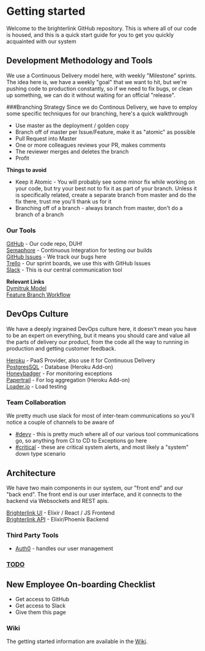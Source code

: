 # Getting started

Welcome to the brighterlink GitHub repository.  This is where all of our code is housed, and this is a quick start guide for you to get you quickly acquainted with our system

## Development Methodology and Tools

We use a Continuous Delivery model here, with weekly "Milestone" sprints.  The idea here is, we have a weekly "goal" that we want to hit, but we're pushing code to production constantly, so if we need to fix bugs, or clean up something, we can do it without waiting for an official "release".

###Branching Strategy
Since we do Continous Delivery, we have to employ some specific techniques for our branching, here's a quick walkthrough

* Use master as the deployment / golden copy
* Branch off of master per Issue/Feature, make it as "atomic" as possible
* Pull Request into Master
* One or more colleagues reviews your PR, makes comments
* The reviewer merges and deletes the branch
* Profit

__Things to avoid__  

* Keep it Atomic - You will probably see some minor fix while working on your code, but try your best not to fix it as part of your branch.  Unless it is specifically related, create a separate branch from master and do the fix there, trust me you'll thank us for it
* Branching off of a branch - always branch from master, don't do a branch of a branch

### Our Tools
[GitHub](https://github.com/Brightergy) - Our code repo, DUH!   
[Semaphore](https://semaphoreci.com/) - Continuous Integration for testing our builds    
[GitHub Issues](https://github.com/Brightergy/brighterlink_io/issues) - We track our bugs here   
[Trello](https://trello.com/brightergy2) - Our sprint boards, we use this with GitHub Issues   
[Slack](https://brighterlink.slack.com) - This is our central communication tool   

__Relevant Links__     
[Dymitruk Model](http://dymitruk.com/blog/2012/02/05/branch-per-feature/)    
[Feature Branch Workflow](https://www.atlassian.com/git/tutorials/comparing-workflows/centralized-workflow)

## DevOps Culture

We have a deeply ingrained DevOps culture here, it doesn't mean you have to be an expert on everything, but it means you should care and value all the parts of delivery our product, from the code all the way to running in production and getting customer feedback.

[Heroku](https://dashboard.heroku.com/) - PaaS Provider, also use it for Continuous Delivery    
[PostgresSQL](https://postgres.heroku.com/databases/brighterlink-api-heroku-postgresql-cyan) - Database (Heroku Add-on)    
[Honeybadger](https://app.honeybadger.io/projects/47512/faults?q=-is%3Aresolved+-is%3Aignored) - For monitoring exceptions    
[Papertrail](https://papertrailapp.com/systems/brighterlink-api/events?r=656373878381432838-656393487524384768) - For log aggregation (Heroku Add-on)    
[Loader.io](https://addons-sso.heroku.com/apps/brighterlink-api/addons/f7604646-27e9-494f-86c9-396b823af81c) - Load testing

### Team Collaboration

We pretty much use slack for most of inter-team communications so you'll notice a couple of channels to be aware of

* [#devy](https://brighterlink.slack.com/archives/devy) - this is pretty much where all of our various tool communications go, so anything from CI to CD to Exceptions go here    
* [#critical](https://brighterlink.slack.com/archives/critical) - these are critical system alerts, and most likely a "system" down type scenario

## Architecture

We have two main components in our system, our "front end" and our "back end".  The front end is our user interface, and it connects to the backend via Websockets and REST apis.

[Brighterlink UI](https://github.com/Brightergy/control-ui) - Elixir / React / JS Frontend    
[Brighterlink API](https://github.com/Brightergy/brighterlink_io) - Elixir/Phoenix Backend    

### Third Party Tools

* [Auth0](https://manage.auth0.com/#/) - handles our user management    

### [TODO](https://github.com/Brightergy/todo.md)


## New Employee On-boarding Checklist

* Get access to GitHub    
* Get access to Slack     
* Give them this page     

### Wiki

The getting started information are available in the [Wiki](https://github.com/Brightergy/getting_started/wiki).

